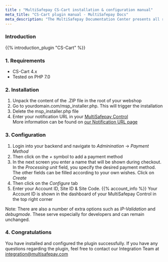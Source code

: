 ```yaml
---
title : "MultiSafepay CS-Cart installation & configuration manual"
meta_title: "CS-Cart plugin manual - MultiSafepay Docs"
meta_description: "The MultiSafepay Documentation Center presents all relevant information about our Plugins and API. You can also find support pages for Payment Methods, Tools and General Questions as well as the contact details of our Support and Integration Teams."
---
```


### Introduction

{{% introduction_plugin "CS-Cart" %}}

### 1. Requirements
- CS-Cart 4.x
- Tested on PHP 7.0

### 2. Installation
 1. Unpack the content of the .ZIP file in the root of your webshop
 2. Go to yourdomain.com/msp_installer.php. This will trigger the installation
 3. Delete the msp_installer.php file
 4. Enter your notification URL in your [MultiSafepay Control](https://merchant.multisafepay.com)<br> 
 More information can be found on [our Notification URL page](/tools/multisafepay-control/set-your-notification-url)

### 3. Configuration
1. Login into your backend and navigate to _Adminination_ -> _Payment Method_
2. Then click on the _+_ symbol to add a payment method
3. In the next screen you enter a name that will be shown during checkout. In the _Processing unit_ field, you specify the desired payment method. The other fields can be filled according to your own wishes. Click on _Create_
4.  Then click on the _Configure_ tab
5. Enter your Account ID, Site ID & Site Code. {{% account_info %}}
Your Account ID is shown in the dashboard of your MultiSafepay Control in the top right corner

Note:
There are also a number of extra options such as _IP-Validation_ and _debugmode_. These serve especially for developers and can remain unchanged.

### 4. Congratulations
You have installed and configured the plugin successfully. If you have any questions regarding the plugin, feel free to contact our Integration Team at <integration@multisafepay.com>
